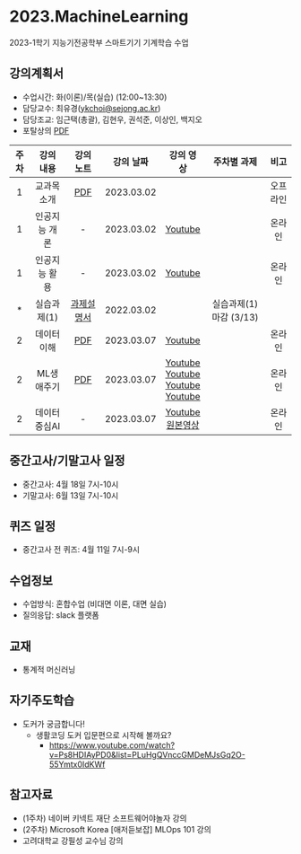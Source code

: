 # 2023.MachineLearning
2023-1학기 지능기전공학부 스마트기기 기계학습 수업


## 강의계획서
- 수업시간: 화(이론)/목(실습) (12:00~13:30) 
- 담당교수: 최유경(ykchoi@sejong.ac.kr)
- 담당조교: 임근택(총괄), 김현우, 권석준, 이상인, 백지오 
- 포탈상의 [PDF](https://github.com/sejongresearch/2023.MachineLearning/blob/main/%E1%84%80%E1%85%A1%E1%86%BC%E1%84%8B%E1%85%B4%E1%84%80%E1%85%A8%E1%84%92%E1%85%AC%E1%86%A8%E1%84%89%E1%85%A5(%E1%84%80%E1%85%B5%E1%84%80%E1%85%A8%E1%84%92%E1%85%A1%E1%86%A8%E1%84%89%E1%85%B3%E1%86%B8).pdf)

| 주차 | 강의 내용 | 강의 노트 | 강의 날짜 |  강의 영상 | 주차별 과제 | 비고 | 
|:---:|:---:|:---:|:---:|:---:|:---:|:---:|  
| 1 | 교과목 소개  | [PDF](https://github.com/sejongresearch/2023.MachineLearning/blob/main/LectureNote/%5B%E1%84%80%E1%85%B5%E1%84%80%E1%85%A8%E1%84%92%E1%85%A1%E1%86%A8%E1%84%89%E1%85%B3%E1%86%B8%5D%5B1%E1%84%8C%E1%85%AE%E1%84%8E%E1%85%A1%5D%20%E1%84%80%E1%85%AA%E1%84%86%E1%85%A9%E1%86%A8%E1%84%89%E1%85%A9%E1%84%80%E1%85%A2_20230302.pdf) | 2023.03.02 |  |  | 오프라인 |
| 1 | 인공지능 개론 | - | 2023.03.02 | [Youtube](https://youtu.be/PNs8j_HTn38) |  | 온라인 |
| 1 | 인공지능 활용 | - | 2023.03.02 | [Youtube](https://youtu.be/Y4y8xE99gH4) |  | 온라인 |
| * | 실습과제(1) | [과제설명서](https://github.com/sejongresearch/2023.MachineLearning/blob/main/HW/1%EC%A3%BC%EC%B0%A8/w1p1.md) | 2022.03.02 |  | 실습과제(1) 마감 (3/13) |  |
| 2 | 데이터 이해 | [PDF](https://github.com/sejongresearch/2023.MachineLearning/blob/main/LectureNote/%5B%E1%84%80%E1%85%B5%E1%84%80%E1%85%A8%E1%84%92%E1%85%A1%E1%86%A8%E1%84%89%E1%85%B3%E1%86%B8%5D%5B2%E1%84%8C%E1%85%AE%E1%84%8E%E1%85%A1%5D%20%E1%84%83%E1%85%A6%E1%84%8B%E1%85%B5%E1%84%90%E1%85%A5%E1%84%8B%E1%85%B5%E1%84%92%E1%85%A2.pdf)| 2023.03.07 | [Youtube](https://youtu.be/8Slytu_QemE) |  | 온라인 |
| 2 | ML생애주기 | [PDF](https://github.com/sejongresearch/2023.MachineLearning/blob/main/LectureNote/%5B%E1%84%80%E1%85%B5%E1%84%80%E1%85%A8%E1%84%92%E1%85%A1%E1%86%A8%E1%84%89%E1%85%B3%E1%86%B8%5D%5B2%E1%84%8C%E1%85%AE%E1%84%8E%E1%85%A1%5D%20ML%E1%84%89%E1%85%A2%E1%86%BC%E1%84%8B%E1%85%A2%E1%84%8C%E1%85%AE%E1%84%80%E1%85%B5.pdf) | 2023.03.07 | [Youtube](https://youtu.be/QwmD655rcI8) <br> [Youtube](https://youtu.be/NL37i3XWZEo) <br> [Youtube](https://youtu.be/YOpKQ0NXQvU) <br> [Youtube](https://youtu.be/f0AKXARElrM) |   | 온라인 |
| 2 | 데이터중심AI | - | 2023.03.07 | [Youtube](https://youtu.be/F0XDFTcoWA4) <br> [원본영상](https://youtu.be/06-AZXmwHjo)  |  | 온라인 |

## 중간고사/기말고사 일정
- 중간고사: 4월 18일 7시-10시 
- 기말고사: 6월 13일 7시-10시

## 퀴즈 일정
- 중간고사 전 퀴즈: 4월 11일 7시-9시

## 수업정보
- 수업방식: 혼합수업 (비대면 이론, 대면 실습) 
- 질의응답: slack 플랫폼


## 교재
- 통계적 머신러닝 

## 자기주도학습
- 도커가 궁금합니다!
  - 생활코딩 도커 입문편으로 시작해 볼까요? 
    - https://www.youtube.com/watch?v=Ps8HDIAyPD0&list=PLuHgQVnccGMDeMJsGq2O-55Ymtx0IdKWf


## 참고자료
- (1주차) 네이버 키넥트 재단 소프트웨어야놀자 강의
- (2주차) Microsoft Korea [애저듣보잡] MLOps 101 강의
- 고려대학교 강필성 교수님 강의
